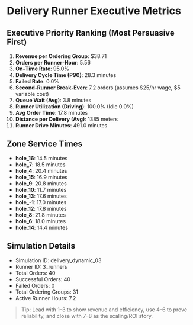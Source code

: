 # Delivery Runner Executive Metrics

## Executive Priority Ranking (Most Persuasive First)
1. **Revenue per Ordering Group**: $38.71
2. **Orders per Runner‑Hour**: 5.56
3. **On‑Time Rate**: 95.0%
4. **Delivery Cycle Time (P90)**: 28.3 minutes
5. **Failed Rate**: 0.0%
6. **Second‑Runner Break‑Even**: 7.2 orders (assumes $25/hr wage, $5 variable cost)
7. **Queue Wait (Avg)**: 3.8 minutes
8. **Runner Utilization (Driving)**: 100.0% (Idle 0.0%)
9. **Avg Order Time**: 17.8 minutes
10. **Distance per Delivery (Avg)**: 1385 meters
11. **Runner Drive Minutes**: 491.0 minutes

## Zone Service Times
- **hole_16**: 14.5 minutes
- **hole_7**: 18.5 minutes
- **hole_4**: 20.4 minutes
- **hole_15**: 16.9 minutes
- **hole_9**: 20.8 minutes
- **hole_10**: 11.7 minutes
- **hole_13**: 17.6 minutes
- **hole_-1**: 17.0 minutes
- **hole_12**: 17.8 minutes
- **hole_8**: 21.8 minutes
- **hole_6**: 18.0 minutes
- **hole_14**: 14.4 minutes


## Simulation Details
- Simulation ID: delivery_dynamic_03
- Runner ID: 3_runners
- Total Orders: 40
- Successful Orders: 40
- Failed Orders: 0
- Total Ordering Groups: 31
- Active Runner Hours: 7.2

> Tip: Lead with 1–3 to show revenue and efficiency, use 4–6 to prove reliability, and close with 7–8 as the scaling/ROI story.
